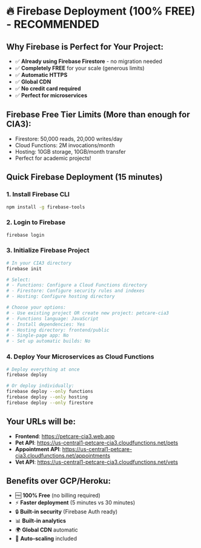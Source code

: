 # 🔥 Firebase Deployment (100% FREE) - RECOMMENDED

## Why Firebase is Perfect for Your Project:

- ✅ **Already using Firebase Firestore** - no migration needed
- ✅ **Completely FREE** for your scale (generous limits)
- ✅ **Automatic HTTPS**
- ✅ **Global CDN**
- ✅ **No credit card required**
- ✅ **Perfect for microservices**

## Firebase Free Tier Limits (More than enough for CIA3):

- Firestore: 50,000 reads, 20,000 writes/day
- Cloud Functions: 2M invocations/month
- Hosting: 10GB storage, 10GB/month transfer
- Perfect for academic projects!

## Quick Firebase Deployment (15 minutes)

### 1. Install Firebase CLI

```bash
npm install -g firebase-tools
```

### 2. Login to Firebase

```bash
firebase login
```

### 3. Initialize Firebase Project

```bash
# In your CIA3 directory
firebase init

# Select:
# - Functions: Configure a Cloud Functions directory
# - Firestore: Configure security rules and indexes
# - Hosting: Configure hosting directory

# Choose your options:
# - Use existing project OR create new project: petcare-cia3
# - Functions language: JavaScript
# - Install dependencies: Yes
# - Hosting directory: frontend/public
# - Single-page app: No
# - Set up automatic builds: No
```

### 4. Deploy Your Microservices as Cloud Functions

```bash
# Deploy everything at once
firebase deploy

# Or deploy individually:
firebase deploy --only functions
firebase deploy --only hosting
firebase deploy --only firestore
```

## Your URLs will be:

- **Frontend**: https://petcare-cia3.web.app
- **Pet API**: https://us-central1-petcare-cia3.cloudfunctions.net/pets
- **Appointment API**: https://us-central1-petcare-cia3.cloudfunctions.net/appointments
- **Vet API**: https://us-central1-petcare-cia3.cloudfunctions.net/vets

## Benefits over GCP/Heroku:

- 🆓 **100% Free** (no billing required)
- ⚡ **Faster deployment** (5 minutes vs 30 minutes)
- 🔒 **Built-in security** (Firebase Auth ready)
- 📊 **Built-in analytics**
- 🌍 **Global CDN** automatic
- 🔄 **Auto-scaling** included
